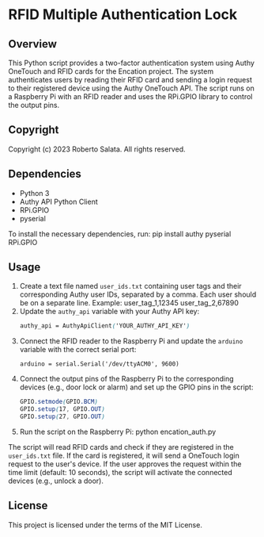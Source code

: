 # RFID Multiple Authentication Lock

## Overview

This Python script provides a two-factor authentication system using Authy OneTouch and RFID cards for the Encation project. The system authenticates users by reading their RFID card and sending a login request to their registered device using the Authy OneTouch API. The script runs on a Raspberry Pi with an RFID reader and uses the RPi.GPIO library to control the output pins.

## Copyright

Copyright (c) 2023 Roberto Salata. All rights reserved.

## Dependencies
- Python 3
- Authy API Python Client
- RPi.GPIO
- pyserial

To install the necessary dependencies, run:
	pip install authy pyserial RPi.GPIO

## Usage
1. Create a text file named `user_ids.txt` containing user tags and their corresponding Authy user IDs, separated by a comma. Each user should be on a separate line. Example:
		user_tag_1,12345
		user_tag_2,67890
2. Update the `authy_api` variable with your Authy API key:
	```scss
	authy_api = AuthyApiClient('YOUR_AUTHY_API_KEY')
	```
3. Connect the RFID reader to the Raspberry Pi and update the `arduino` variable with the correct serial port:
	```Arduino
	arduino = serial.Serial('/dev/ttyACM0', 9600)
	```
4. Connect the output pins of the Raspberry Pi to the corresponding devices (e.g., door lock or alarm) and set up the GPIO pins in the script:
	```scss
	GPIO.setmode(GPIO.BCM)
	GPIO.setup(17, GPIO.OUT)
	GPIO.setup(27, GPIO.OUT)
	```
5. Run the script on the Raspberry Pi:
		python encation_auth.py

The script will read RFID cards and check if they are registered in the `user_ids.txt` file. If the card is registered, it will send a OneTouch login request to the user's device. If the user approves the request within the time limit (default: 10 seconds), the script will activate the connected devices (e.g., unlock a door).

## License

This project is licensed under the terms of the MIT License.
